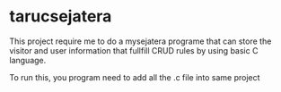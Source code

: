 # tarucsejatera
This project require me to do a mysejatera programe that can store the visitor and user information that fullfill CRUD rules by using basic C language.

To run this, you program need to add all the .c file into same project
